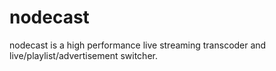 nodecast
========

nodecast is a high performance live streaming transcoder and live/playlist/advertisement switcher.
